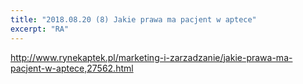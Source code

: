 ```yaml
---
title: "2018.08.20 (8) Jakie prawa ma pacjent w aptece"
excerpt: "RA"
---
```

<http://www.rynekaptek.pl/marketing-i-zarzadzanie/jakie-prawa-ma-pacjent-w-aptece,27562.html>
